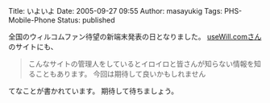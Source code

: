 Title: いよいよ
Date: 2005-09-27 09:55
Author: masayukig
Tags: PHS-Mobile-Phone
Status: published

全国のウィルコムファン待望の新端末発表の日となりました。
[useWill.comさん](http://kamo.pos.to/dpoke/)のサイトにも、

> こんなサイトの管理人をしているとイロイロと皆さんが知らない情報を知ることもあります。
> 今回は期待して良いかもしれません

てなことが書かれています。
期待して待ちましょう。
